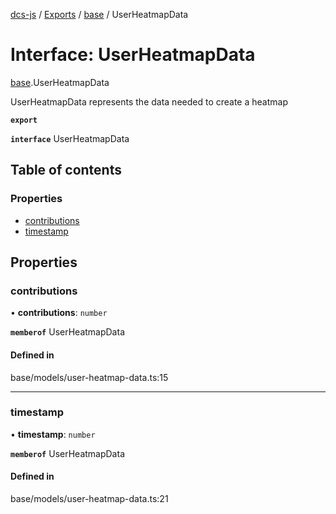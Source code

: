 [dcs-js](../README.md) / [Exports](../modules.md) / [base](../modules/base.md) / UserHeatmapData

# Interface: UserHeatmapData

[base](../modules/base.md).UserHeatmapData

UserHeatmapData represents the data needed to create a heatmap

**`export`**

**`interface`** UserHeatmapData

## Table of contents

### Properties

- [contributions](base.UserHeatmapData.md#contributions)
- [timestamp](base.UserHeatmapData.md#timestamp)

## Properties

### <a id="contributions" name="contributions"></a> contributions

• **contributions**: `number`

**`memberof`** UserHeatmapData

#### Defined in

base/models/user-heatmap-data.ts:15

___

### <a id="timestamp" name="timestamp"></a> timestamp

• **timestamp**: `number`

**`memberof`** UserHeatmapData

#### Defined in

base/models/user-heatmap-data.ts:21
